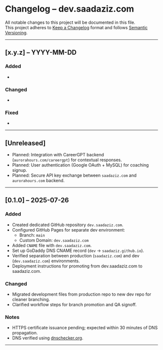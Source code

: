 # Changelog – dev.saadaziz.com

All notable changes to this project will be documented in this file.  
This project adheres to [Keep a Changelog](https://keepachangelog.com/en/1.0.0/) format and follows [Semantic Versioning](https://semver.org/).

---

<!-- Template for future releases -->
## [x.y.z] – YYYY-MM-DD
### Added
-
### Changed
-
### Fixed
-

---

## [Unreleased]
- Planned: Integration with CareerGPT backend (`aurorahours.com/careergpt`) for contextual responses.
- Planned: User authentication (Google OAuth + MySQL) for coaching signup.
- Planned: Secure API key exchange between `saadaziz.com` and `aurorahours.com` backend.

---

## [0.1.0] – 2025-07-26
### Added
- Created dedicated GitHub repository `dev.saadaziz.com`.
- Configured GitHub Pages for separate dev environment:
  - Branch: `main`
  - Custom Domain: `dev.saadaziz.com`
- Added `CNAME` file with `dev.saadaziz.com`.
- Set up GoDaddy DNS CNAME record (`dev` → `saadaziz.github.io`).
- Verified separation between production (`saadaziz.com`) and dev (`dev.saadaziz.com`) environments.
- Deployment instructions for promoting from dev.saadaziz.com to saadaziz.com.

### Changed
- Migrated development files from production repo to new dev repo for cleaner branching.
- Clarified workflow steps for branch promotion and QA signoff.

### Notes
- HTTPS certificate issuance pending; expected within 30 minutes of DNS propagation.
- DNS verified using [dnschecker.org](https://dnschecker.org).

---

